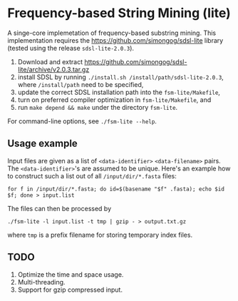 Frequency-based String Mining (lite)
===

A singe-core implemetation of frequency-based substring mining. This
implementation requires the https://github.com/simongog/sdsl-lite
library (tested using the release `sdsl-lite-2.0.3`).

1. Download and extract https://github.com/simongog/sdsl-lite/archive/v2.0.3.tar.gz
2. install SDSL by running `./install.sh /install/path/sdsl-lite-2.0.3`, where `/install/path` need to be specified,
3. update the correct SDSL installation path into the `fsm-lite/Makefile`,
4. turn on preferred compiler optimization in `fsm-lite/Makefile`, and
5. run `make depend && make` under the directory `fsm-lite`.

For command-line options, see `./fsm-lite --help`.

Usage example
---

Input files are given as a list of `<data-identifier>` `<data-filename>` pairs. The `<data-identifier>`'s are assumed to be unique. Here's an example how to construct such a list out of all `/input/dir/*.fasta` files:

  `for f in /input/dir/*.fasta; do id=$(basename "$f" .fasta); echo $id $f; done > input.list` 

The files can then be processed by 

  `./fsm-lite -l input.list -t tmp | gzip - > output.txt.gz`

where `tmp` is a prefix filename for storing temporary index files.

TODO
---
1. Optimize the time and space usage.
2. Multi-threading.
3. Support for gzip compressed input.
